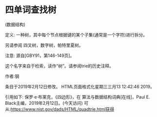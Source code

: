 # 四单词查找树


(数据结构)



定义:
一种树，其中每个节点根据键的某个子集(通常是一个字符)进行拆分。



另请参阅
四叉树，数字树，帕特里夏树。



注意:
源自[GBY91，第146-149页]。

这个名字来自于检索，读作“树”。请参阅trie的历史注释。


作者:钢







条目于2019年2月12日修改。
HTML页面格式化星期三三月13 12:42:46 2019。



引用如下:
保罗·e·布莱克，《四边形》，在
算法与数据结构词典[在线]，Paul E. Black主编，2019年2月12日。(今天访问)
可从:https://www.nist.gov/dads/HTML/quadtrie.html获得